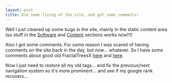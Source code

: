 ```yaml
---
layout: post
title: Did some fixing of the site, and got some comments!
---
```



Well I just cleaned up some bugs in the site, mainly in the static content area (so stuff in the <a href="/software/">Software</a> and <a href="/content/">Content</a> sections works now!!!)

Also I got some comments. For some reason I was scared of having comments on the site back in the day, but now... whatever. So I have some comments about good old FractalTreesX <a href="/weblog/2003/12/17/new_fractaltreesx">here</a> and <a href="/weblog/2008/9/27/useful_software_pdfcrack_maphamilton_imapper/">here</a>.

Now I just need to restore all my old tags... and fix the previous/next navigation system so it's more prominent... and see if my google rank recovers...
